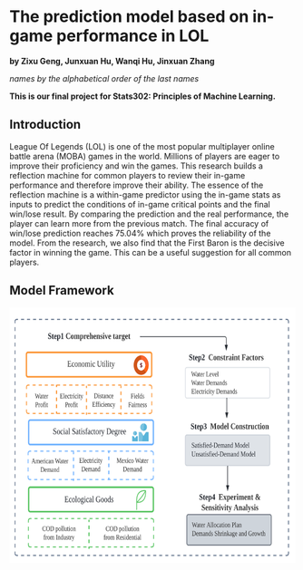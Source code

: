 # The prediction model based on in-game performance in LOL

**by Zixu Geng, Junxuan Hu, Wanqi Hu, Jinxuan Zhang**

*names by the alphabetical order of the last names*

**This is our final project for Stats302: Principles of Machine Learning.**

## Introduction

League Of Legends (LOL) is one of the most popular multiplayer online battle arena (MOBA) games in the world. Millions of players are eager to improve their proficiency and win the games. This research builds a reflection machine for common players to review their in-game performance and therefore improve their ability. The essence of the reflection machine is a within-game predictor using the in-game stats as inputs to predict the conditions of in-game critical points and the final win/lose result. By comparing the prediction and the real performance, the player can learn more from the previous match. The final accuracy of win/lose prediction reaches 75.04% which proves the reliability of the model. From the research, we also find that the First Baron is the decisive factor in winning the game. This can be a useful suggestion for all common players.

## Model Framework
<div align=center>
<img src="https://github.com/Wanqi9Hu/Multi-objection-Optimal-Allocation-Model-for-Water-Management-of-Colorado-River/blob/main/Model%20Framework.png" width="600" height="450">
</div>
